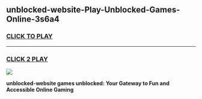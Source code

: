 
## unblocked-website-Play-Unblocked-Games-Online-3s6a4
<h3>
<a href="https://premium76.site?title=unblocked-website&ref=25A">CLICK TO PLAY</a></h3>
<hr>

<h3>
<a href="https://premium76.site?title=unblocked-website&ref=25A">CLICK 2 PLAY</a>
  
</h3>

<a href="https://premium76.site?title=unblocked-website&ref=25A"><img src="https://clearcache.store/games.png"></a>


**unblocked-website games unblocked: Your Gateway to Fun and Accessible Online Gaming**
